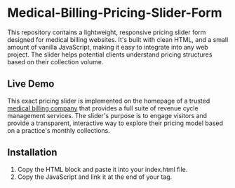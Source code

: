 # Medical-Billing-Pricing-Slider-Form
This repository contains a lightweight, responsive pricing slider form designed for medical billing websites. It's built with clean HTML, and a small amount of vanilla JavaScript, making it easy to integrate into any web project. The slider helps potential clients understand pricing structures based on their collection volume.<br>
<h2>Live Demo</h2>
This exact pricing slider is implemented on the homepage of a trusted <a href='https://bellmedex.com'>medical billing company</a> that provides a full suite of revenue cycle management services. The slider's purpose is to engage visitors and provide a transparent, interactive way to explore their pricing model based on a practice's monthly collections.<br>
<h2>Installation</h2>
<ol>
  <li>Copy the HTML block and paste it into your index.html file.</li>
  <li>Copy the JavaScript and link it at the end of your <body> tag.</li>
</ol>
